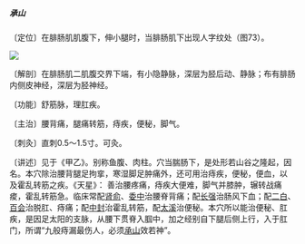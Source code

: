 ##### 承山

〔定位〕在腓肠肌肌腹下，伸小腿时，当腓肠肌下出现人字纹处（图73）。

   ![](img/图73.jpg)

〔解剖〕在腓肠肌二肌腹交界下端，有小隐静脉，深层为胫后动、静脉；布有腓肠内侧皮神经，深层为胫神经。

〔功能〕舒筋脉，理肛疾。

〔主治〕腰背痛，腿痛转筋，痔疾，便秘，脚气。

〔刺灸〕直刺0.5〜1.5寸。可灸。

〔讲述〕见于《甲乙》。别称鱼腹、肉柱。穴当腨肠下，是处形若山谷之隆起，因名。本穴除治腰背腿足拘挛，寒湿脚足肿痛外，还可用治痔疾，便秘，便血，以 及霍乱转筋之疾。《天星》： 善治腰疼痛，痔疾大便难，脚气并膝肿，辗转战痛痠，霍乱转筋急。临床常配[肾俞](https://www.gmzyjc.com/read/zjs/zjs3.1.7-8-0.0.1.3.23.md)、[委中](https://www.gmzyjc.com/read/zjs/zjs3.1.7-8-0.0.1.3.40.md)治腰脊背痛；配[长强](https://www.gmzyjc.com/read/zjs/zjs3.2.2-0.0.1.3.1.md)治肠风下血；配[二白](https://www.gmzyjc.com/read/zjs/zjs3.4-0.1.4.4.0.md)、[百会](https://www.gmzyjc.com/read/zjs/zjs3.2.2-0.0.1.3.20.md)治脱肛、痔痛；配[中封](https://www.gmzyjc.com/read/zjs/zjs3.1.9-12-0.0.4.3.4.md)治霍乱转筋，配[太溪](https://www.gmzyjc.com/read/zjs/zjs3.1.7-8-0.0.2.3.3.md)治便秘。本穴所以能治便秘、肛疾，是因足太阳的支脉，从腰下贯脊入腘中，加之经别自下腿后侧上行，入于肛门，所谓“九般痔漏最伤人，必须[承山](https://www.gmzyjc.com/read/zjs/zjs3.1.7-8-0.0.1.3.57.md)效若神”。
